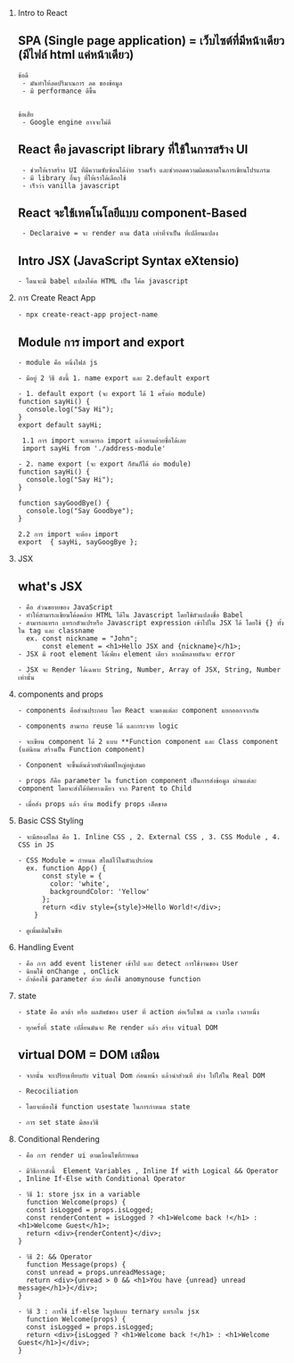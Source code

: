 1.  Intro to React

    ## SPA (Single page application) = เว็บไซต์ที่มีหน้าเดียว (มีไฟล์ html แค่หน้าเดียว)

        ข้อดี
         - มันทำให้ลดปริมาณการ ลด ของข้อมูล
         - มี performance ดีขึ้น


        ข้อเสีย
         - Google engine อาจจะไม่ดี

    ## React คือ javascript library ที่ใช้ในการสร้าง UI

         - ช่วยให้เราสร้าง UI ที่มีความซับซ้อนได้ง่าย รวดเร็ว และช่วยลดความผิดพลาดในการเขียนโปรแกรม
         - มี library อื่นๆ ที่ให้เราได้เลือกใช้
         - เร็วว่า vanilla javascript

    ## React จะใช้เทคโนโลยีแบบ component-Based

         - Declaraive = จะ render ตาม data เท่าที่จำเป็น ที่เปลี่ยนแปลง

    ## Intro JSX (JavaScript Syntax eXtensio)

        - โดนจะมี babel แปลงโค้ด HTML เป็น โค้ด javascript

2.  การ Create React App

        - npx create-react-app project-name

    ## Module การ import and export

        - module คือ หนึ่งไฟล์ js

        - มีอยู่ 2 วิธี ดังนี้ 1. name export และ 2.default export

        - 1. default export (จะ export ได้ 1 ครั้งต่อ module)
        function sayHi() {
          console.log("Say Hi");
        }
        export default sayHi;

         1.1 การ import จะสามารถ import แล้วตามด้วยชื่อได้เลย
         import sayHi from './address-module'

        - 2. name export (จะ export ก็อันก็ได้ ต่อ module)
        function sayHi() {
          console.log("Say Hi");
        }

        function sayGoodBye() {
          console.log("Say Goodbye");
        }

        2.2 การ import จะต้อง import
        export  { sayHi, sayGoogBye };

3.  JSX

    ## what's JSX

        - คือ ส่วนขยายของ JavaScript
        - ทำให้สามารถเขียนโค้ดคล้าย HTML ได้ใน Javascript โดยใช้ตัวแปลงชื่อ Babel
        - สามารถแทรก แทรกตัวแปรหรือ Javascript expression เข้าไปใน JSX ได้ โดยใช้ {} ทั้งใน tag และ classname
          ex. const nickname = "John";
              const element = <h1>Hello JSX and {nickname}</h1>;
        - JSX มี root element ได้เพียง element เดียว หากมีหลายอันจะ error

        - JSX จะ Render ได้เฉพาะ String, Number, Array of JSX, String, Number เท่านั้น

4.  components and props

        - components คือส่วนประกอบ โดย React จะมองแต่ละ component แยกออกจากกัน

        - components สามารถ reuse ได้ และกระจาย logic

        - จะเขียน component ได้ 2 แบบ **Function component และ Class component (แต่นิยม สร้างเป็น Function component)

        - Conponent จะขึ้นต้นด้วยตัวพิมพ์ใหญ่อยู่เสมอ

        - props ก็คือ parameter ใน function component เป็นการส่งข้อมูล ผ่านแต่ละ component โดยจะส่งได้ทิศทางเดียว จาก Parent to Child

        - เมื่อส่ง props แล้ว ห้าม modify props เด็ดขาด

5.  Basic CSS Styling

        - จะมีสองสไตล์ คือ 1. Inline CSS , 2. External CSS , 3. CSS Module , 4. CSS in JS

        - CSS Module = กำหนด สไตล์ไว้ในตัวแปรก่อน
          ex. function App() {
              const style = {
                color: 'white',
                backgroundColor: 'Yellow'
              };
              return <div style={style}>Hello World!</div>;
            }

        - ดูเพิ่มเติมในชีท

6.  Handling Event

        - คือ การ add event listener เข้าไป และ detect การใช้งานของ User
        - นิยมใช้ onChange , onClick
        - ถ้าต้องใช้ parameter ด้วย ต้องใช้ anomynouse function

7.  state

        - state คือ ดาต้า หรือ ผลลัพธ์ของ user ที่ action ต่อเว็บไซต์ ณ เวลาใด เวลาหนึ่ง

        - ทุกครั้งที่ state เปลี่ยนมันจะ Re render แล้ว สร้าง vitual DOM

    ## virtual DOM = DOM เสมือน

        - จากนั้น จะเปรียบเทึยบกับ vitual Dom ก่อนหน้า แล้วนำส่วนที่ ต่าง ไปใส่ใน Real DOM

        - Recociliation

        - โดยจะต้องใช้ function usestate ในการกำหนด state

        - การ set state มีสองวิธี

8.  Conditional Rendering

        - คือ การ render ui ตามเงื่อนไขที่กำหนด

        - มีวิธีการดังนี้  Element Variables , Inline If with Logical && Operator , Inline If-Else with Conditional Operator

        - วิธี 1: store jsx in a variable
          function Welcome(props) {
          const isLogged = props.isLogged;
          const renderContent = isLogged ? <h1>Welcome back !</h1> : <h1>Welcome Guest</h1>;
          return <div>{renderContent}</div>;
        }

        - วิธี 2: && Operator
          function Message(props) {
          const unread = props.unreadMessage;
          return <div>{unread > 0 && <h1>You have {unread} unread message</h1>}</div>;
        }

        - วิธี 3 : การใช้ if-else ในรูปแบบ ternary แทรกใน jsx
          function Welcome(props) {
          const isLogged = props.isLogged;
          return <div>{isLogged ? <h1>Welcome back !</h1> : <h1>Welcome Guest</h1>}</div>;
        }
